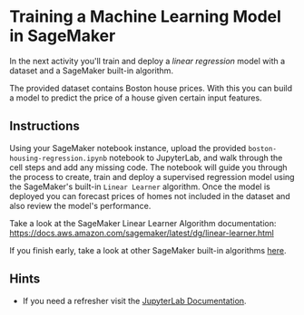 # Training a Machine Learning Model in SageMaker

In the next activity you'll train and deploy a _linear regression_ model with a dataset and a SageMaker built-in algorithm.

The provided dataset contains Boston house prices. With this you can build a model to predict the price of a house given certain input features.

## Instructions

Using your SageMaker notebook instance, upload the provided `boston-housing-regression.ipynb` notebook to JupyterLab, and walk through the cell steps and add any missing code. The notebook will guide you through the process to create, train and deploy a supervised regression model using the SageMaker's built-in `Linear Learner` algorithm. Once the model is deployed you can forecast prices of homes not included in the dataset and also review the model's performance.

Take a look at the SageMaker Linear Learner Algorithm documentation: https://docs.aws.amazon.com/sagemaker/latest/dg/linear-learner.html

If you finish early, take a look at other SageMaker built-in algorithms [here](https://docs.aws.amazon.com/sagemaker/latest/dg/sagemaker-algo-docker-registry-paths.html).

## Hints

* If you need a refresher visit the [JupyterLab Documentation](https://jupyterlab.readthedocs.io/en/stable/user/interface.html#).
